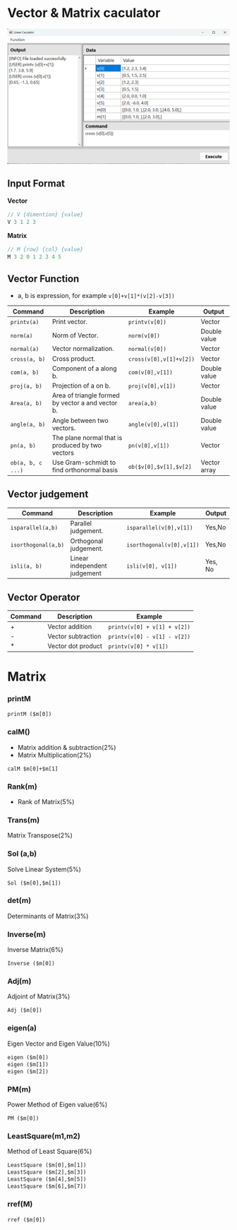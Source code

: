

# Vector & Matrix caculator



![](./demo/overview.png)

## Input Format

**Vector**
```cpp
// V {dimention} {value}
V 3 1 2 3
```
**Matrix**
```cpp
// M {row} {col} {value}
M 3 2 0 1 2 3 4 5
```

## Vector Function
+ a, b is expression, for example `v[0]+v[1]*(v[2]-v[3])`

|Command|Description|Example| Output |
|-|-| -| -|
|`printv(a)`|Print vector.|`printv(v[0])`| Vector|
|`norm(a)`|Norm of Vector.|`norm(v[0])`| Double value|
|`normal(a)`|Vector normalization.|`normal(v[0])`| Vector|
|`cross(a, b)`|Cross product.|`cross(v[0],v[1]+v[2])`| Vector|
|`com(a, b)`|Component of a along b.|`com(v[0],v[1])`| Double value|
|`proj(a, b)`|Projection of a on b.|`proj(v[0],v[1])`| Vector|
|`Area(a, b)`|Area of triangle formed by vector a and vector b. |`area(a,b)`| Double value|
|`angle(a, b)`|Angle between two vectors.|`angle(v[0],v[1])`| Double value|
|`pn(a, b)`|The plane normal that is produced by two vectors|`pn(v[0],v[1])`| Vector|
|`ob(a, b, c ...)`|Use Gram-schmidt to find orthonormal basis|`ob($v[0],$v[1],$v[2]`| Vector array|
## Vector judgement
|Command|Description|Example| Output |
|-|-| -| -|
|`isparallel(a,b)`|Parallel judgement.|`isparallel(v[0],v[1])`|Yes,No|
|`isorthogonal(a,b)`|Orthogonal judgement.|`isorthogonal(v[0],v[1])`|Yes,No|
|`isli(a, b)`|Linear independent judgement|`isli(v[0], v[1])`| Yes, No|
## Vector Operator
|Command|Description|Example|
|-|-| -|
|+|Vector addition|`printv(v[0] + v[1] + v[2])`|
|-|Vector subtraction|`printv(v[0] - v[1] - v[2])`|
|\*|Vector dot product| `printv(v[0] * v[1])`|

# Matrix
### printM
```
printM ($m[0])
```
### calM() 
* Matrix addition & subtraction(2%)
* Matrix Multiplication(2%)
```
calM $m[0]+$m[1]
```
### Rank(m) 
* Rank of Matrix(5%)
### Trans(m)
Matrix Transpose(2%)
###  Sol (a,b)
Solve Linear System(5%)
```
Sol ($m[0],$m[1])
```
### det(m)
Determinants of Matrix(3%)
### Inverse(m)
Inverse Matrix(6%)
```
Inverse ($m[0])
```
### Adj(m)
Adjoint of Matrix(3%)
```
Adj ($m[0])
```
### eigen(a)
Eigen Vector and Eigen Value(10%)
```
eigen ($m[0])
eigen ($m[1])
eigen ($m[2])
```
### PM(m)
Power Method of Eigen value(6%)
```
PM ($m[0])
```
### LeastSquare(m1,m2)
Method of Least Square(6%)
```
LeastSquare ($m[0],$m[1])
LeastSquare ($m[2],$m[3])
LeastSquare ($m[4],$m[5])
LeastSquare ($m[6],$m[7])
```
### rref(M)
```
rref ($m[0])
```

